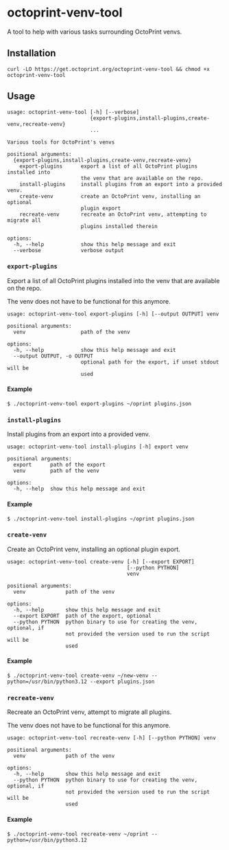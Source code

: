 # octoprint-venv-tool

A tool to help with various tasks surrounding OctoPrint venvs.

## Installation

```
curl -LO https://get.octoprint.org/octoprint-venv-tool && chmod +x octoprint-venv-tool
```

## Usage

<!--INSERT:help-->
```
usage: octoprint-venv-tool [-h] [--verbose]
                           {export-plugins,install-plugins,create-venv,recreate-venv}
                           ...

Various tools for OctoPrint's venvs

positional arguments:
  {export-plugins,install-plugins,create-venv,recreate-venv}
    export-plugins      export a list of all OctoPrint plugins installed into
                        the venv that are available on the repo.
    install-plugins     install plugins from an export into a provided venv.
    create-venv         create an OctoPrint venv, installing an optional
                        plugin export
    recreate-venv       recreate an OctoPrint venv, attempting to migrate all
                        plugins installed therein

options:
  -h, --help            show this help message and exit
  --verbose             verbose output
```
<!--/INSERT:help-->

### `export-plugins`

Export a list of all OctoPrint plugins installed into the venv that are available on the repo.

The venv does not have to be functional for this anymore.

<!--INSERT:export-plugins-->
```
usage: octoprint-venv-tool export-plugins [-h] [--output OUTPUT] venv

positional arguments:
  venv                  path of the venv

options:
  -h, --help            show this help message and exit
  --output OUTPUT, -o OUTPUT
                        optional path for the export, if unset stdout will be
                        used
```
<!--/INSERT:export-plugins-->

#### Example

```
$ ./octoprint-venv-tool export-plugins ~/oprint plugins.json
```

### `install-plugins`

Install plugins from an export into a provided venv.

<!--INSERT:install-plugins-->
```
usage: octoprint-venv-tool install-plugins [-h] export venv

positional arguments:
  export      path of the export
  venv        path of the venv

options:
  -h, --help  show this help message and exit
```
<!--/INSERT:install-plugins-->

#### Example

```
$ ./octoprint-venv-tool install-plugins ~/oprint plugins.json
```

### `create-venv`

Create an OctoPrint venv, installing an optional plugin export.

<!--INSERT:create-venv-->
```
usage: octoprint-venv-tool create-venv [-h] [--export EXPORT]
                                       [--python PYTHON]
                                       venv

positional arguments:
  venv             path of the venv

options:
  -h, --help       show this help message and exit
  --export EXPORT  path of the export, optional
  --python PYTHON  python binary to use for creating the venv, optional, if
                   not provided the version used to run the script will be
                   used
```
<!--/INSERT:create-venv-->

#### Example

```
$ ./octoprint-venv-tool create-venv ~/new-venv --python=/usr/bin/python3.12 --export plugins.json
```

### `recreate-venv`

Recreate an OctoPrint venv, attempt to migrate all plugins.

The venv does not have to be functional for this anymore.

<!--INSERT:recreate-venv-->
```
usage: octoprint-venv-tool recreate-venv [-h] [--python PYTHON] venv

positional arguments:
  venv             path of the venv

options:
  -h, --help       show this help message and exit
  --python PYTHON  python binary to use for creating the venv, optional, if
                   not provided the version used to run the script will be
                   used
```
<!--/INSERT:recreate-venv-->

#### Example

```
$ ./octoprint-venv-tool recreate-venv ~/oprint --python=/usr/bin/python3.12
```
